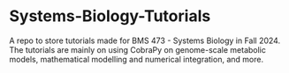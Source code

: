 # Systems-Biology-Tutorials
A repo to store tutorials made for BMS 473 - Systems Biology in Fall 2024. The tutorials are mainly on using CobraPy on genome-scale metabolic models, mathematical modelling and numerical integration, and more.
